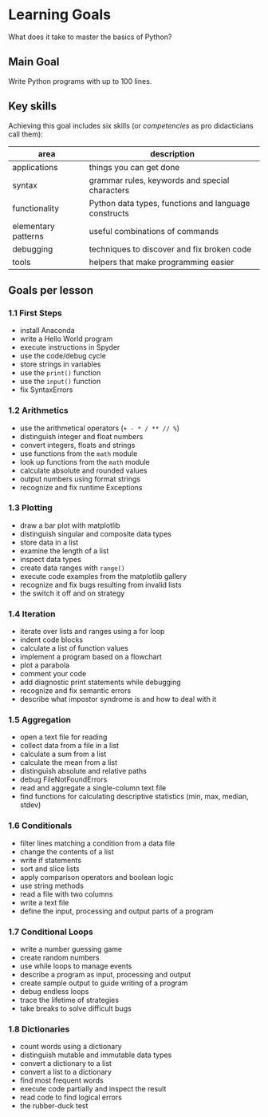 
# Learning Goals

What does it take to master the basics of Python?

## Main Goal

Write Python programs with up to 100 lines.

## Key skills

Achieving this goal includes six skills (or *competencies* as pro didacticians call them):

| area | description |
|------|-------------|
| applications | things you can get done |
| syntax | grammar rules, keywords and special characters |
| functionality | Python data types, functions and language constructs |
| elementary patterns | useful combinations of commands |
| debugging | techniques to discover and fix broken code |
| tools | helpers that make programming easier |

## Goals per lesson

### 1.1 First Steps

* install Anaconda
* write a Hello World program
* execute instructions in Spyder
* use the code/debug cycle
* store strings in variables
* use the `print()` function
* use the `input()` function
* fix SyntaxErrors


### 1.2 Arithmetics

* use the arithmetical operators (`+ - * / ** // %`)
* distinguish integer and float numbers
* convert integers, floats and strings
* use functions from the `math` module
* look up functions from the `math` module
* calculate absolute and rounded values
* output numbers using format strings
* recognize and fix runtime Exceptions

### 1.3 Plotting

* draw a bar plot with matplotlib
* distinguish singular and composite data types
* store data in a list
* examine the length of a list
* inspect data types
* create data ranges with `range()`
* execute code examples from the matplotlib gallery
* recognize and fix bugs resulting from invalid lists
* the switch it off and on strategy

### 1.4 Iteration

* iterate over lists and ranges using a for loop
* indent code blocks
* calculate a list of function values
* implement a program based on a flowchart
* plot a parabola
* comment your code
* add diagnostic print statements while debugging
* recognize and fix semantic errors
* describe what impostor syndrome is and how to deal with it

### 1.5 Aggregation

* open a text file for reading
* collect data from a file in a list
* calculate a sum from a list
* calculate the mean from a list
* distinguish absolute and relative paths
* debug FileNotFoundErrors
* read and aggregate a single-column text file
* find functions for calculating descriptive statistics (min, max, median, stdev)

### 1.6 Conditionals

* filter lines matching a condition from a data file
* change the contents of a list
* write if statements
* sort and slice lists
* apply comparison operators and boolean logic
* use string methods
* read a file with two columns
* write a text file
* define the input, processing and output parts of a program

### 1.7 Conditional Loops

* write a number guessing game
* create random numbers
* use while loops to manage events
* describe a program as input, processing and output		
* create sample output to guide writing of a program
* debug endless loops
* trace the lifetime of strategies
* take breaks to solve difficult bugs

### 1.8 Dictionaries

* count words	using a dictionary
* distinguish mutable and immutable data types
* convert a dictionary to a list
* convert a list to a dictionary
* find most frequent words
* execute code partially and inspect the result
* read code to find logical errors
* the rubber-duck test
